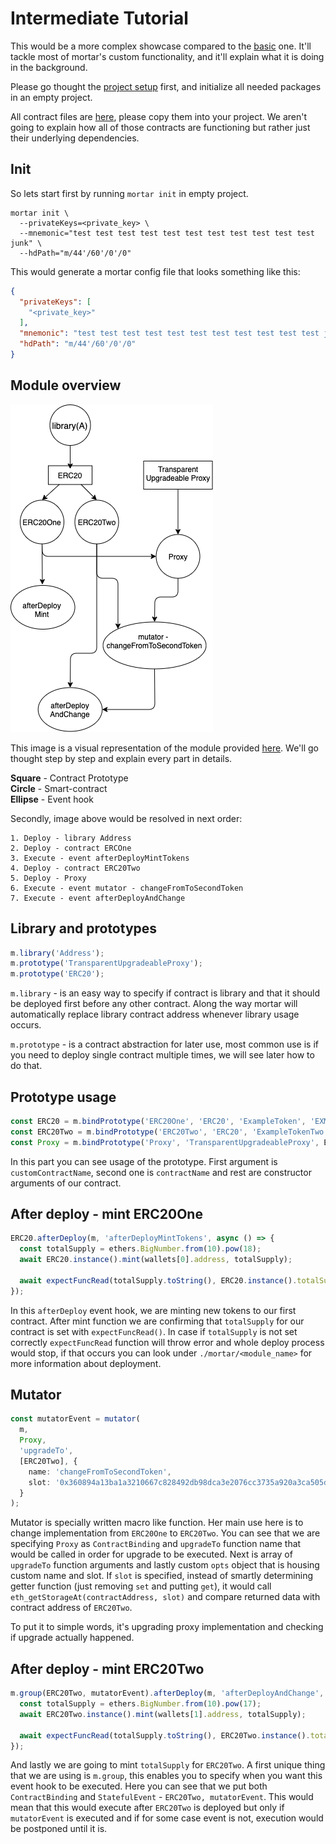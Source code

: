 # Intermediate Tutorial

This would be a more complex showcase compared to the [basic](./basic.md) one. It'll tackle most of mortar's custom
functionality, and it'll explain what it is doing in the background.

Please go thought the [project setup](./basic.md#project-setup) first, and initialize all needed packages in an empty
project.

All contract files are [here](../../example/intermediate/contracts), please copy them into your project. We aren't going
to explain how all of those contracts are functioning but rather just their underlying dependencies.

## Init

So lets start first by running `mortar init` in empty project.

```
mortar init \
  --privateKeys=<private_key> \
  --mnemonic="test test test test test test test test test test test junk" \
  --hdPath="m/44'/60'/0'/0"
```

This would generate a mortar config file that looks something like this:

```json
{
  "privateKeys": [
    "<private_key>"
  ],
  "mnemonic": "test test test test test test test test test test test junk",
  "hdPath": "m/44'/60'/0'/0"
}
```

## Module overview

![image](../images/intermediate.png)

This image is a visual representation of the module
provided [here](../../example/intermediate/deployment/root.module.ts). We'll go thought step by step and explain every
part in details.

**Square** - Contract Prototype<br>
**Circle** - Smart-contract<br>
**Ellipse** - Event hook

Secondly, image above would be resolved in next order:

```
1. Deploy - library Address
2. Deploy - contract ERCOne
3. Execute - event afterDeployMintTokens
4. Deploy - contract ERC20Two
5. Deploy - Proxy
6. Execute - event mutator - changeFromToSecondToken
7. Execute - event afterDeployAndChange
```

## Library and prototypes

```typescript
m.library('Address');
m.prototype('TransparentUpgradeableProxy');
m.prototype('ERC20');
```

`m.library` - is an easy way to specify if contract is library and that it should be deployed first before any other
contract. Along the way mortar will automatically replace library contract address whenever library usage occurs.

`m.prototype` - is a contract abstraction for later use, most common use is if you need to deploy single contract
multiple times, we will see later how to do that.

## Prototype usage

```typescript
const ERC20 = m.bindPrototype('ERC20One', 'ERC20', 'ExampleToken', 'EXMPL');
const ERC20Two = m.bindPrototype('ERC20Two', 'ERC20', 'ExampleTokenTwo', 'EXMPLTWO');
const Proxy = m.bindPrototype('Proxy', 'TransparentUpgradeableProxy', ERC20, wallets[0].address, []);
```

In this part you can see usage of the prototype. First argument is `customContractName`, second one is `contractName`
and rest are constructor arguments of our contract.

## After deploy - mint ERC20One

```typescript
ERC20.afterDeploy(m, 'afterDeployMintTokens', async () => {
  const totalSupply = ethers.BigNumber.from(10).pow(18);
  await ERC20.instance().mint(wallets[0].address, totalSupply);

  await expectFuncRead(totalSupply.toString(), ERC20.instance().totalSupply);
});
```

In this `afterDeploy` event hook, we are minting new tokens to our first contract. After mint function we are confirming
that `totalSupply` for our contract is set with `expectFuncRead()`. In case if `totalSupply` is not set
correctly `expectFuncRead` function will throw error and whole deploy process would stop, if that occurs you can look
under `./mortar/<module_name>` for more information about deployment.

## Mutator

```typescript
const mutatorEvent = mutator(
  m,
  Proxy,
  'upgradeTo',
  [ERC20Two], {
    name: 'changeFromToSecondToken',
    slot: '0x360894a13ba1a3210667c828492db98dca3e2076cc3735a920a3ca505d382bbc' // bytes32(uint256(keccak256("eip1967.proxy.implementation")) - 1)
  }
);
```

Mutator is specially written macro like function. Her main use here is to change implementation from `ERC20One`
to `ERC20Two`. You can see that we are specifying `Proxy` as `ContractBinding` and `upgradeTo` function name that
would be called in order for upgrade to be executed. Next is array of `upgradeTo` function arguments and lastly custom `opts`
object that is housing custom name and slot. If `slot` is specified, instead of smartly determining getter function
(just removing `set` and putting `get`), it would call `eth_getStorageAt(contractAddress, slot)` and compare returned
data with contract address of `ERC20Two`.

To put it to simple words, it's upgrading proxy implementation and checking if upgrade actually happened.

## After deploy - mint ERC20Two

```typescript
m.group(ERC20Two, mutatorEvent).afterDeploy(m, 'afterDeployAndChange', async () => {
  const totalSupply = ethers.BigNumber.from(10).pow(17);
  await ERC20Two.instance().mint(wallets[1].address, totalSupply);

  await expectFuncRead(totalSupply.toString(), ERC20Two.instance().totalSupply);
});
```

And lastly we are going to mint `totalSupply` for `ERC20Two`. A first unique thing that we are using is `m.group`, this
enables you to specify when you want this event hook to be executed. Here you can see that we put both `ContractBinding`
and `StatefulEvent` -  `ERC20Two, mutatorEvent`. This would mean that this would execute after `ERC20Two` is deployed
but only if `mutatorEvent` is executed and if for some case event is not, execution would be postponed until it is.

